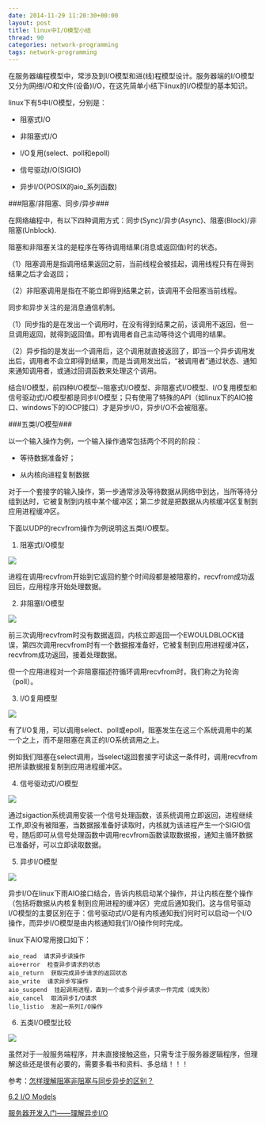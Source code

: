 ```yaml
---
date: 2014-11-29 11:20:30+00:00
layout: post
title: linux中I/O模型小结
thread: 90
categories: network-programming
tags: network-programming
---
```


在服务器编程模型中，常涉及到I/O模型和进(线)程模型设计。服务器端的I/O模型又分为网络I/O和文件(设备)I/O，在这先简单小结下linux的I/O模型的基本知识。

linux下有5中I/O模型，分别是：

- 阻塞式I/O

- 非阻塞式I/O

- I/O复用(select、poll和epoll)

- 信号驱动I/O(SIGIO)

- 异步I/O(POSIX的aio_系列函数)

###阻塞/非阻塞、同步/异步###

在网络编程中，有以下四种调用方式：同步(Sync)/异步(Async)、阻塞(Block)/非阻塞(Unblock).

阻塞和非阻塞关注的是程序在等待调用结果(消息或返回值)时的状态。

（1）阻塞调用是指调用结果返回之前，当前线程会被挂起，调用线程只有在得到结果之后才会返回；

（2）非阻塞调用是指在不能立即得到结果之前，该调用不会阻塞当前线程。

同步和异步关注的是消息通信机制。

（1）同步指的是在发出一个调用时，在没有得到结果之前，该调用不返回，但一旦调用返回，就得到返回值。即有调用者自己主动等待这个调用的结果。

（2）异步指的是发出一个调用后，这个调用就直接返回了，即当一个异步调用发出后，调用者不会立即得到结果，而是当调用发出后，“被调用者”通过状态、通知来通知调用者，或通过回调函数来处理这个调用。

结合I/O模型，前四种I/O模型--阻塞式I/O模型、非阻塞式I/O模型、I/O复用模型和信号驱动式I/O模型都是同步I/O模型；只有使用了特殊的API（如linux下的AIO接口、windows下的IOCP接口）才是异步I/O，异步I/O不会被阻塞。

###五类I/O模型###

以一个输入操作为例，一个输入操作通常包括两个不同的阶段：

- 等待数据准备好；

- 从内核向进程复制数据

对于一个套接字的输入操作，第一步通常涉及等待数据从网络中到达，当所等待分组到达时，它被复制到内核中某个缓冲区；第二步就是把数据从内核缓冲区复制到应用进程缓冲区。

下面以UDP的recvfrom操作为例说明这五类I/O模型。

1. 阻塞式I/O模型

![](/assets/blog_pic/blocking_io.PNG)

进程在调用recvfrom开始到它返回的整个时间段都是被阻塞的，recvfrom成功返回后，应用程序开始处理数据。

2. 非阻塞I/O模型

![](/assets/blog_pic/Nonblocking_io.PNG)

前三次调用recvfrom时没有数据返回，内核立即返回一个EWOULDBLOCK错误，第四次调用recvfrom时有一个数据报准备好，它被复制到应用进程缓冲区，recvfrom成功返回，接着处理数据。

但一个应用进程对一个非阻塞描述符循环调用recvfrom时，我们称之为轮询（poll）。

3. I/O复用模型

![](/assets/blog_pic/multiplexing_io.PNG)

有了I/O复用，可以调用select、poll或epoll，阻塞发生在这三个系统调用中的某一个之上，而不是阻塞在真正的I/O系统调用之上。

例如我们阻塞在select调用，当select返回套接字可读这一条件时，调用recvfrom把所读数据报复制到应用进程缓冲区。

4. 信号驱动式I/O模型

![](/assets/blog_pic/signal_driven_io.PNG)

通过sigaction系统调用安装一个信号处理函数，该系统调用立即返回，进程继续工作,即没有被阻塞，当数据报准备好读取时，内核就为该进程产生一个SIGIO信号，随后即可从信号处理函数中调用recvfrom函数读取数据报，通知主循环数据已准备好，可以立即读取数据。

5. 异步I/O模型

![](/assets/blog_pic/multiplexing_io.PNG)

异步I/O在linux下雨AIO接口结合，告诉内核启动某个操作，并让内核在整个操作（包括将数据从内核复制到应用进程的缓冲区）完成后通知我们。这与信号驱动I/O模型的主要区别在于：信号驱动式I/O是有内核通知我们何时可以启动一个I/O操作，而异步I/O模型是由内核通知我们I/O操作何时完成。

linux下AIO常用接口如下：

	aio_read  请求异步读操作
	aio+error  检查异步请求的状态
	aio_return  获取完成异步请求的返回状态
	aio_write  请求异步写操作
	aio_suspend  挂起调用进程，直到一个或多个异步请求一件完成（或失败）
	aio_cancel  取消异步I/O请求
	lio_listio  发起一系列I/O操作

6. 五类I/O模型比较

![](/assets/blog_pic/comparison_io.PNG)


虽然对于一般服务端程序，并未直接接触这些，只需专注于服务器逻辑程序，但理解这些还是很有必要的，需要多看书和资料、多总结！！！

参考：[怎样理解阻塞非阻塞与同步异步的区别？](http://www.zhihu.com/question/19732473)

[6.2 I/O Models](http://english.tebyan.net/newindex.aspx?pid=31159&BookID=23760&PageIndex=92&Language=3)

[服务器开发入门——理解异步I/O](http://www.cnblogs.com/hustcat/archive/2010/04/10/1708909.html)